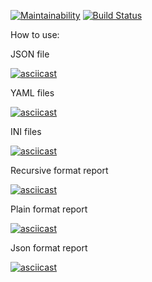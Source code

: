 [![Maintainability](https://api.codeclimate.com/v1/badges/4f45375ea021681f5d17/maintainability)](https://codeclimate.com/github/tonytoponi/project-lvl2-s479/maintainability) [![Build Status](https://travis-ci.org/tonytoponi/project-lvl2-s479.svg?branch=master)](https://travis-ci.org/tonytoponi/project-lvl2-s479)

How to use:

JSON file

[![asciicast](https://asciinema.org/a/ZiLUENc77KM18NUtWFjomWH8M.svg)](https://asciinema.org/a/ZiLUENc77KM18NUtWFjomWH8M)

YAML files

[![asciicast](https://asciinema.org/a/8vhwFg6S6jVfcqb7CHsSyaav7.svg)](https://asciinema.org/a/8vhwFg6S6jVfcqb7CHsSyaav7)

INI files

[![asciicast](https://asciinema.org/a/BzIYoMzLGzLqYX907NqCzVM4x.svg)](https://asciinema.org/a/BzIYoMzLGzLqYX907NqCzVM4x)

Recursive format report

[![asciicast](https://asciinema.org/a/yZEuIRA5MI8EwddM7QeSwttla.svg)](https://asciinema.org/a/yZEuIRA5MI8EwddM7QeSwttla)

Plain format report

[![asciicast](https://asciinema.org/a/9NYJrvG6nM05j9XybJajBeI8u.svg)](https://asciinema.org/a/9NYJrvG6nM05j9XybJajBeI8u)

Json format report

[![asciicast](https://asciinema.org/a/XFwSC2eKMIq6UhivdzU4W6JiM.svg)](https://asciinema.org/a/XFwSC2eKMIq6UhivdzU4W6JiM)
